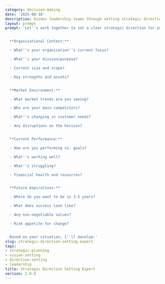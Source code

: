 ```yaml
---
category: decision-making
date: '2025-08-18'
description: Guides leadership teams through setting strategic direction by analyzing market position, capabilities, and opportunities to define clear paths forward.
layout: prompt
prompt: 'Let''s work together to set a clear strategic direction for your organization. I''ll help you analyze your position and options:


  **Organizational Context:**

  - What''s your organization''s current focus?

  - What''s your mission/purpose?

  - Current size and scope?

  - Key strengths and assets?


  **Market Environment:**

  - What market trends are you seeing?

  - Who are your main competitors?

  - What''s changing in customer needs?

  - Any disruptions on the horizon?


  **Current Performance:**

  - How are you performing vs. goals?

  - What''s working well?

  - What''s struggling?

  - Financial health and resources?


  **Future Aspirations:**

  - Where do you want to be in 3-5 years?

  - What does success look like?

  - Any non-negotiable values?

  - Risk appetite for change?


  Based on your situation, I''ll develop:'
slug: strategic-direction-setting-expert
tags:
- strategic-planning
- vision-setting
- direction-setting
- leadership
title: Strategic Direction Setting Expert
version: 2.0.0
---
```

